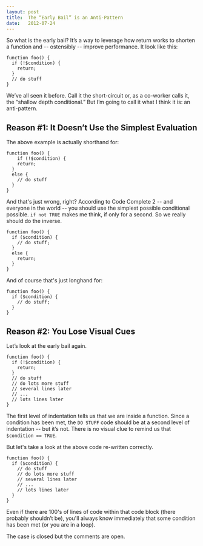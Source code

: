 ```yaml
---
layout: post
title:  The “Early Bail” is an Anti-Pattern
date:   2012-07-24
---
```


So what is the early bail? It’s a way to leverage how return works to shorten a function and -- ostensibly -- improve performance. It look like this:

~~~
function foo() {
  if (!$condition) {
    return;
  }
  // do stuff
}
~~~

We’ve all seen it before. Call it the short-circuit or, as a co-worker calls it, the “shallow depth conditional.” But I’m going to call it what I think it is: an anti-pattern.

Reason #1: It Doesn’t Use the Simplest Evaluation
-------------------------------------------------

The above example is actually shorthand for:
~~~
function foo() {
    if (!$condition) {
    return;
  }
  else {
    // do stuff
  }
}
~~~

And that's just wrong, right? According to Code Complete 2 -- and everyone in the world -- you should use the simplest possible conditional possible. `if not TRUE` makes me think, if only for a second. So we really should do the inverse.

~~~
function foo() {
  if ($condition) {
    // do stuff;
  }
  else {
    return;
  }
}
~~~

And of course that's just longhand for:

~~~
function foo() {
  if ($condition) {
    // do stuff;
  }
}
~~~

Reason #2: You Lose Visual Cues
-------------------------------

Let’s look at the early bail again.
~~~
function foo() {
  if (!$condition) {
    return;
  }
  // do stuff
  // do lots more stuff
  // several lines later
  // ...
  // lots lines later
}
~~~

The first level of indentation tells us that we are inside a function. Since a condition has been met, the `DO STUFF` code should be at a second level of indentation -- but it’s not. There is no visual clue to remind us that `$condition == TRUE`.

But let's take a look at the above code re-written correctly.

~~~
function foo() {
  if ($condition) {
    // do stuff
    // do lots more stuff
    // several lines later
    // ...
    // lots lines later
  }
}
~~~

Even if there are 100's of lines of code within that code block (there probably shouldn’t be), you'll always know immediately that some condition has been met (or you are in a loop).

The case is closed but the comments are open.